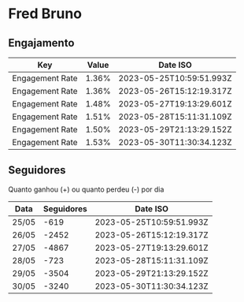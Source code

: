 # Fred Bruno

## Engajamento

| Key             | Value | Date ISO                 |
| --------------- | ----- | ------------------------ |
| Engagement Rate | 1.36% | 2023-05-25T10:59:51.993Z |
| Engagement Rate | 1.36% | 2023-05-26T15:12:19.317Z |
| Engagement Rate | 1.48% | 2023-05-27T19:13:29.601Z |
| Engagement Rate | 1.51% | 2023-05-28T15:11:31.109Z |
| Engagement Rate | 1.50% | 2023-05-29T21:13:29.152Z |
| Engagement Rate | 1.53% | 2023-05-30T11:30:34.123Z |

## Seguidores

Quanto ganhou (+) ou quanto perdeu (-) por dia

| Data  | Seguidores | Date ISO                 |
| ----- | ---------- | ------------------------ |
| 25/05 | -619       | 2023-05-25T10:59:51.993Z |
| 26/05 | -2452      | 2023-05-26T15:12:19.317Z |
| 27/05 | -4867      | 2023-05-27T19:13:29.601Z |
| 28/05 | -723       | 2023-05-28T15:11:31.109Z |
| 29/05 | -3504      | 2023-05-29T21:13:29.152Z |
| 30/05 | -3240      | 2023-05-30T11:30:34.123Z |